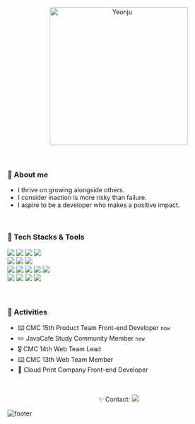 <div align='center'>
    <img width="312" alt="Yeonju" src="https://github.com/yeonju0110/yeonju0110/assets/97719273/7214649d-5058-4020-b426-800601bf6342">
</div>
<br />
<br />

### 🧸 About me 
- I thrive on growing alongside others.
- I consider inaction is more risky than failure.
- I aspire to be a developer who makes a positive impact.

<br />

<h3>🧸 Tech Stacks & Tools </h3>
<div>
    <img src="https://img.shields.io/badge/JavaScript-F7DF1E?style=flat-square&logo=JavaScript&logoColor=000000"/>
    <img src="https://img.shields.io/badge/TypeScript-3178C6?style=flat-square&logo=TypeScript&logoColor=FFFFFF"/>
    <img src="https://img.shields.io/badge/CSS3-1572B6?style=flat-square&logo=CSS3&logoColor=FFFFFF"/>
  <img src="https://img.shields.io/badge/HTML5-E34F26?style=flat-square&logo=HTML5&logoColor=FFFFFF"/>
</div>

<div>
  <img src="https://img.shields.io/badge/React-61DAFB?style=flat-square&logo=React&logoColor=000000"/>
  <img src="https://img.shields.io/badge/Next.js-000000?style=flat-square&logo=Next.js&logoColor=FFFFFF"/>
  <img src="https://img.shields.io/badge/ReactNative-61DAFB?style=flat-square&logo=React&logoColor=000000"/>
</div>

<div>
  <img src="https://img.shields.io/badge/ReactQuery-FF4154?style=flat-square&logo=ReactQuery&logoColor=FFFFFF"/>
  <img src="https://img.shields.io/badge/Zustand-00599C?style=flat-square&logo=Zustand&logoColor=FFFFFF"/>
  <img src="https://img.shields.io/badge/MobX-FF9955?style=flat-square&logo=MobX&logoColor=FFFFFF"/>
  <img src="https://img.shields.io/badge/Storybook-FF4785?style=flat-square&logo=Storybook&logoColor=FFFFFF"/>
  <img src="https://img.shields.io/badge/Python-00599C?style=flat-square&logo=Python&logoColor=FFFFFF"/>
</div>

<div>
  <img src="https://img.shields.io/badge/Figma-F24E1E?style=flat-square&logo=Figma&logoColor=FFFFFF"/>
  <img src="https://img.shields.io/badge/jira-0052cc?style=flat-square&logo=jira&logoColor=FFFFFF"/>
  <img src="https://img.shields.io/badge/GitHub-181717?style=flat-square&logo=GitHub&logoColor=FFFFFF"/>
  <img src="https://img.shields.io/badge/Git-F05032?style=flat-square&logo=Git&logoColor=FFFFFF"/>
</div>

<br />
<br />

### 🧸 Activities
- ⌨️ CMC 15th Product Team Front-end Developer `now`
- ✏️ JavaCafe Study Community Member `now`
- 🎖️ CMC 14th Web Team Lead
- ⌨️ CMC 13th Web Team Member
- 🏢 Cloud Print Company Front-end Developer

<br />
<br />

<div align='center'>
    ✨ Contact: 
 <a href="mailto:yjj0287@gmail.com"><img src="https://img.shields.io/badge/Gmail-FFAE95?style=flat&logo=Mail.Ru&logoColor=FFFFFF"/></a>
</div>


![footer](https://capsule-render.vercel.app/api?section=footer&color=0:D3D3D3,100:FFAE95&animation=twinkling&type=waving)
